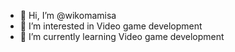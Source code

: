 - 👋 Hi, I’m @wikomamisa
- 👀 I’m interested in Video game development
- 🌱 I’m currently learning Video game development
